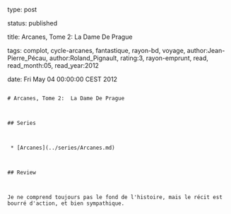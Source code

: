 type: post
status: published
title: Arcanes, Tome 2:  La Dame De Prague
tags:  complot,  cycle-arcanes,  fantastique,  rayon-bd,  voyage, author:Jean-Pierre_Pécau, author:Roland_Pignault, rating:3, rayon-emprunt, read, read_month:05, read_year:2012
date: Fri May 04 00:00:00 CEST 2012
~~~~~~
# Arcanes, Tome 2:  La Dame De Prague

## Series

 * [Arcanes](../series/Arcanes.md)

## Review

Je ne comprend toujours pas le fond de l'histoire, mais le récit est bourré d'action, et bien sympathique.